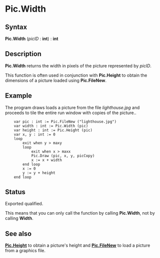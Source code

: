 
# Pic.Width

## Syntax
**Pic.Width** (_picID_ : **int**) : **int**

## Description
**Pic.Width** returns the width in pixels of the picture represented by _picID_.

This function is often used in conjunction with **Pic.Height** to obtain the dimensions of a picture loaded using **Pic.FileNew**.


## Example
The program draws loads a picture from the file _lighthouse.jpg_ and proceeds to tile the entire run window with copies of the picture..

        var pic : int := Pic.FileNew ("lighthouse.jpg")
        var width : int := Pic.Width (pic)
        var height : int := Pic.Height (pic)
        var x, y : int := 0
        loop
            exit when y > maxy
            loop
                exit when x > maxx
                Pic.Draw (pic, x, y, picCopy)
                x := x + width
            end loop
            x := 0
            y := y + height
        end loop
## Status
Exported qualified.

This means that you can only call the function by calling **Pic.Width**, not by calling **Width**.


## See also
**[Pic.Height](pic_height.html)** to obtain a picture's height and **[Pic.FileNew](pic_filenew.html)** to load a picture from a graphics file.


